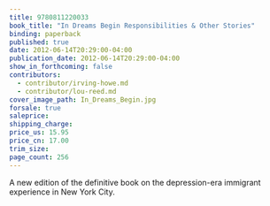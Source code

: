 ```yaml
---
title: 9780811220033
book_title: "In Dreams Begin Responsibilities & Other Stories"
binding: paperback
published: true
date: 2012-06-14T20:29:00-04:00
publication_date: 2012-06-14T20:29:00-04:00
show_in_forthcoming: false
contributors:
  - contributor/irving-howe.md
  - contributor/lou-reed.md
cover_image_path: In_Dreams_Begin.jpg
forsale: true
saleprice:
shipping_charge:
price_us: 15.95
price_cn: 17.00
trim_size:
page_count: 256
---
```

A new edition of the definitive book on the depression-era immigrant experience in New York City.

